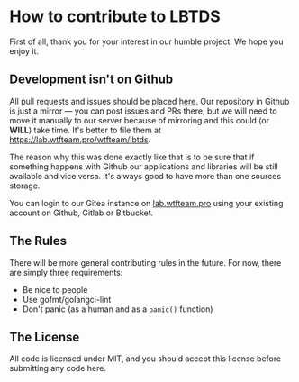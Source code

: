 # How to contribute to LBTDS

First of all, thank you for your interest in our humble project. We hope you enjoy it.

## Development isn't on Github

All pull requests and issues should be placed [here](https://lab.wtfteam.pro/wtfteam/lbtds/issues). Our repository in Github is just a mirror — you can post issues and PRs there, but we will need to move it manually to our server because of mirroring and this could (or **WILL**) take time. It's better to file them at <https://lab.wtfteam.pro/wtfteam/lbtds>.

The reason why this was done exactly like that is to be sure that if something happens with Github our applications and libraries will be still available and vice versa. It's always good to have more than one sources storage.

You can login to our Gitea instance on [lab.wtfteam.pro](https://lab.wtfteam.pro) using your existing account on Github, Gitlab or Bitbucket.

## The Rules

There will be more general contributing rules in the future. For now, there are simply three requirements:

* Be nice to people
* Use gofmt/golangci-lint
* Don't panic (as a human and as a ``panic()`` function)

## The License

All code is licensed under MIT, and you should accept this license before submitting any code here.